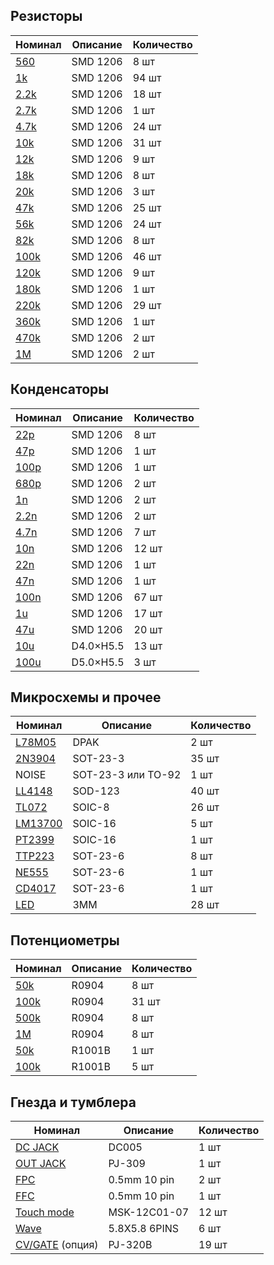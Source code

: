 ## Резисторы

| Номинал | Описание | Количество |
| ------ | ----------- | ----------- |
| [560](https://sl.aliexpress.ru/p?key=FgjuFN) | SMD 1206 | 8 шт |
| [1k](https://sl.aliexpress.ru/p?key=FgjuFN) | SMD 1206 | 94 шт |
| [2.2k](https://sl.aliexpress.ru/p?key=FgjuFN) | SMD 1206 | 18 шт |
| [2.7k](https://sl.aliexpress.ru/p?key=FgjuFN) | SMD 1206 | 1 шт |
| [4.7k](https://sl.aliexpress.ru/p?key=FgjuFN) | SMD 1206 | 24 шт |
| [10k](https://sl.aliexpress.ru/p?key=FgjuFN) | SMD 1206 | 31 шт |
| [12k](https://sl.aliexpress.ru/p?key=FgjuFN) | SMD 1206 | 9 шт |
| [18k](https://sl.aliexpress.ru/p?key=FgjuFN) | SMD 1206 | 8 шт |
| [20k](https://sl.aliexpress.ru/p?key=FgjuFN) | SMD 1206 | 3 шт |
| [47k](https://sl.aliexpress.ru/p?key=FgjuFN) | SMD 1206 | 25 шт |
| [56k](https://sl.aliexpress.ru/p?key=FgjuFN) | SMD 1206 | 24 шт |
| [82k](https://sl.aliexpress.ru/p?key=FgjuFN) | SMD 1206 | 8 шт |
| [100k](https://sl.aliexpress.ru/p?key=FgjuFN) | SMD 1206 | 46 шт |
| [120k](https://sl.aliexpress.ru/p?key=FgjuFN) | SMD 1206 | 9 шт |
| [180k](https://sl.aliexpress.ru/p?key=FgjuFN) | SMD 1206 | 1 шт |
| [220k](https://sl.aliexpress.ru/p?key=FgjuFN) | SMD 1206 | 29 шт |
| [360k](https://sl.aliexpress.ru/p?key=FgjuFN) | SMD 1206 | 1 шт |
| [470k](https://sl.aliexpress.ru/p?key=FgjuFN) | SMD 1206 | 2 шт |
| [1M](https://sl.aliexpress.ru/p?key=FgjuFN) | SMD 1206 | 2 шт |

## Конденсаторы

| Номинал | Описание | Количество |
| ------ | ----------- | ----------- |
| [22p](https://sl.aliexpress.ru/p?key=KLju8Q) | SMD 1206 | 8 шт |
| [47p](https://sl.aliexpress.ru/p?key=KLju8Q) | SMD 1206 | 1 шт |
| [100p](https://sl.aliexpress.ru/p?key=KLju8Q) | SMD 1206 | 1 шт |
| [680p](https://sl.aliexpress.ru/p?key=KLju8Q) | SMD 1206 | 2 шт |
| [1n](https://sl.aliexpress.ru/p?key=KLju8Q) | SMD 1206 | 2 шт |
| [2.2n](https://sl.aliexpress.ru/p?key=KLju8Q) | SMD 1206 | 2 шт |
| [4.7n](https://sl.aliexpress.ru/p?key=KLju8Q) | SMD 1206 | 7 шт |
| [10n](https://sl.aliexpress.ru/p?key=KLju8Q) | SMD 1206 | 12 шт |
| [22n](https://sl.aliexpress.ru/p?key=KLju8Q) | SMD 1206 | 1 шт |
| [47n](https://sl.aliexpress.ru/p?key=KLju8Q) | SMD 1206 | 1 шт |
| [100n](https://sl.aliexpress.ru/p?key=KLju8Q) | SMD 1206 | 67 шт |
| [1u](https://sl.aliexpress.ru/p?key=KLju8Q) | SMD 1206 | 17 шт |
| [47u](https://sl.aliexpress.ru/p?key=KLju8Q) | SMD 1206 | 20 шт |
| [10u](https://sl.aliexpress.ru/p?key=UyjuDO) | D4.0×H5.5 | 13 шт |
| [100u](https://sl.aliexpress.ru/p?key=UyjuDO) | D5.0×H5.5 | 3 шт |

## Микросхемы и прочее

| Номинал | Описание | Количество |
| ------ | ----------- | ----------- |
| [L78M05](https://sl.aliexpress.ru/p?key=f5juhI) | DPAK | 2 шт |
| [2N3904](https://sl.aliexpress.ru/p?key=71juLh) | SOT-23-3 | 35 шт |
| NOISE | SOT-23-3 или TO-92 | 1 шт |
| [LL4148](https://sl.aliexpress.ru/p?key=jEjuOS) | SOD-123 | 40 шт |
| [TL072](https://sl.aliexpress.ru/p?key=FDjuBT) | SOIC-8 | 26 шт |
| [LM13700](https://sl.aliexpress.ru/p?key=unjuOG) | SOIC-16 | 5 шт |
| [PT2399](https://sl.aliexpress.ru/p?key=1pjuHk) | SOIC-16 | 1 шт |
| [TTP223](https://sl.aliexpress.ru/p?key=pvjuAF) | SOT-23-6 | 8 шт |
| [NE555](https://sl.aliexpress.ru/p?key=pvjuAF) | SOT-23-6 | 1 шт |
| [CD4017](https://sl.aliexpress.ru/p?key=pvjuAF) | SOT-23-6 | 1 шт |
| [LED](https://sl.aliexpress.ru/p?key=Zejuwf) | 3MM | 28 шт |

## Потенциометры

| Номинал | Описание | Количество |
| ------ | ----------- | ----------- |
| [50k](https://sl.aliexpress.ru/p?key=ARjusv) | R0904 | 8 шт |
| [100k](https://sl.aliexpress.ru/p?key=ARjusv) | R0904 | 31 шт |
| [500k](https://sl.aliexpress.ru/p?key=ARjusv) | R0904 | 8 шт |
| [1M](https://sl.aliexpress.ru/p?key=ARjusv) | R0904 | 8 шт |
| [50k](https://sl.aliexpress.ru/p?key=ARjusv) | R1001B | 1 шт |
| [100k](https://sl.aliexpress.ru/p?key=ARjusv) | R1001B | 5 шт |

## Гнезда и тумблера

| Номинал | Описание | Количество |
| ------ | ----------- | ----------- |
| [DC JACK](https://sl.aliexpress.ru/p?key=Wsxjvj) | DC005 | 1 шт |
| [OUT JACK](https://sl.aliexpress.ru/p?key=L9juum) | PJ-309 | 1 шт |
| [FPC](https://sl.aliexpress.ru/p?key=UmjuIO) | 0.5mm 10 pin | 2 шт |
| [FFC](https://sl.aliexpress.ru/p?key=Jujup7) | 0.5mm 10 pin | 1 шт |
| [Touch mode](https://sl.aliexpress.ru/p?key=Ajju6P) | MSK-12C01-07 | 12 шт |
| [Wave](https://sl.aliexpress.ru/p?key=itxjEC) | 5.8X5.8 6PINS | 6 шт |
| [CV/GATE](https://sl.aliexpress.ru/p?key=7wxjPU) (опция) | PJ-320B | 19 шт |